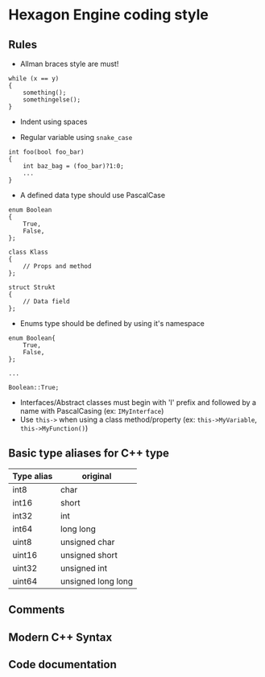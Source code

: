 # Hexagon Engine coding style

## Rules

- Allman braces style are must!

```
while (x == y)
{
    something();
    somethingelse();
}
```

- Indent using spaces

- Regular variable using `snake_case`

```
int foo(bool foo_bar)
{
    int baz_bag = (foo_bar)?1:0;
    ...
}
```

- A defined data type should use PascalCase

```
enum Boolean
{
    True,
    False,
};

class Klass
{
    // Props and method
};

struct Strukt
{
    // Data field
};

```

- Enums type should be defined by using it's namespace

```
enum Boolean{
    True,
    False,
};

...

Boolean::True;

```

- Interfaces/Abstract classes must begin with 'I' prefix and followed by a name with PascalCasing (ex: `IMyInterface`)
- Use `this->` when using a class method/property (ex: `this->MyVariable`, `this->MyFunction()`)

## Basic type aliases for C++ type

| Type alias | original           |
| ---------- | ------------------ |
| int8       | char               |
| int16      | short              |
| int32      | int                |
| int64      | long long          |
| uint8      | unsigned char      |
| uint16     | unsigned short     |
| uint32     | unsigned int       |
| uint64     | unsigned long long |

## Comments

## Modern C++ Syntax

## Code documentation
